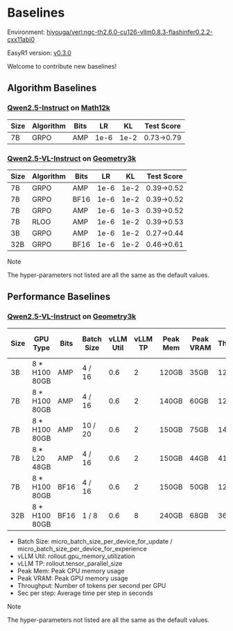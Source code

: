 # Baselines

Environment: [hiyouga/verl:ngc-th2.6.0-cu126-vllm0.8.3-flashinfer0.2.2-cxx11abi0](https://hub.docker.com/layers/hiyouga/verl/ngc-th2.6.0-cu126-vllm0.8.3-flashinfer0.2.2-cxx11abi0/images/sha256-335ed6cd1fe73090e458409cfa4394d6abf4cd0503ca44dbafdc28ff72e5ed20)

EasyR1 version: [v0.3.0](https://github.com/hiyouga/EasyR1/tree/v0.3.0)

Welcome to contribute new baselines!

## Algorithm Baselines

### [Qwen2.5-Instruct](https://huggingface.co/Qwen/Qwen2.5-7B-Instruct) on [Math12k](https://huggingface.co/datasets/hiyouga/math12k)

| Size | Algorithm   | Bits | LR   | KL   | Test Score |
| ---- | ----------- | ---- | ---- | ---- | ---------- |
| 7B   | GRPO        | AMP  | 1e-6 | 1e-2 | 0.73->0.79 |

### [Qwen2.5-VL-Instruct](https://huggingface.co/Qwen/Qwen2.5-VL-7B-Instruct) on [Geometry3k](https://huggingface.co/datasets/hiyouga/geometry3k)

| Size | Algorithm   | Bits | LR   | KL   | Test Score |
| ---- | ----------- | ---- | ---- | ---- | ---------- |
| 7B   | GRPO        | AMP  | 1e-6 | 1e-2 | 0.39->0.52 |
| 7B   | GRPO        | BF16 | 1e-6 | 1e-2 | 0.39->0.52 |
| 7B   | GRPO        | AMP  | 1e-6 | 1e-3 | 0.39->0.52 |
| 7B   | RLOO        | AMP  | 1e-6 | 1e-2 | 0.39->0.53 |
| 3B   | GRPO        | AMP  | 1e-6 | 1e-2 | 0.27->0.44 |
| 32B  | GRPO        | BF16 | 1e-6 | 1e-2 | 0.46->0.61 |

> [!NOTE]
> The hyper-parameters not listed are all the same as the default values.

## Performance Baselines

### [Qwen2.5-VL-Instruct](https://huggingface.co/Qwen/Qwen2.5-VL-7B-Instruct) on [Geometry3k](https://huggingface.co/datasets/hiyouga/geometry3k)

| Size | GPU Type      | Bits | Batch Size | vLLM Util | vLLM TP | Peak Mem | Peak VRAM | Throughput | Sec per step | Actor MFU |
| ---- | ------------- | ---- | ---------- | --------- | ------- | -------- | --------- | ---------- | ------------ | --------- |
| 3B   | 8 * H100 80GB | AMP  | 4 / 16     | 0.6       | 2       | 120GB    | 35GB      | 1200       | 180s         | 6.3%      |
| 7B   | 8 * H100 80GB | AMP  | 4 / 16     | 0.6       | 2       | 140GB    | 60GB      | 1200       | 180s         | 13.6%     |
| 7B   | 8 * H100 80GB | AMP  | 10 / 20    | 0.6       | 2       | 150GB    | 75GB      | 1400       | 170s         | 19.2%     |
| 7B   | 8 * L20 48GB  | AMP  | 4 / 16     | 0.6       | 2       | 150GB    | 44GB      | 410        | 580s         | 26.5%     |
| 7B   | 8 * H100 80GB | BF16 | 4 / 16     | 0.6       | 2       | 150GB    | 50GB      | 1280       | 190s         | 13.9%     |
| 32B  | 8 * H100 80GB | BF16 | 1 / 8      | 0.6       | 8       | 240GB    | 68GB      | 360        | 860s         | 11.2%     |

- Batch Size: micro_batch_size_per_device_for_update / micro_batch_size_per_device_for_experience
- vLLM Util: rollout.gpu_memory_utilization
- vLLM TP: rollout.tensor_parallel_size
- Peak Mem: Peak CPU memory usage
- Peak VRAM: Peak GPU memory usage
- Throughput: Number of tokens per second per GPU
- Sec per step: Average time per step in seconds

> [!NOTE]
> The hyper-parameters not listed are all the same as the default values.
